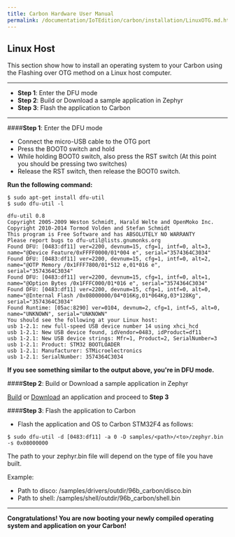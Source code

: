 ```yaml
---
title: Carbon Hardware User Manual
permalink: /documentation/IoTEdition/carbon/installation/LinuxOTG.md.html
---
```

## Linux Host

This section show how to install an operating system to your Carbon using the Flashing over OTG method on a Linux host computer.
***

- **Step 1**: Enter the DFU mode
- **Step 2**: Build or Download a sample application in Zephyr
- **Step 3**: Flash the application to Carbon


***

####**Step 1**: Enter the DFU mode

- Connect the micro-USB cable to the OTG port
- Press the BOOT0 switch and hold
- While holding BOOT0 switch, also press the RST switch (At this point you should be pressing two switches)
- Release the RST switch, then release the BOOT0 switch.


**Run the following command:**

```shell
$ sudo apt-get install dfu-util
$ sudo dfu-util -l

dfu-util 0.8
Copyright 2005-2009 Weston Schmidt, Harald Welte and OpenMoko Inc.
Copyright 2010-2014 Tormod Volden and Stefan Schmidt
This program is Free Software and has ABSOLUTELY NO WARRANTY
Please report bugs to dfu-util@lists.gnumonks.org
Found DFU: [0483:df11] ver=2200, devnum=15, cfg=1, intf=0, alt=3, name="@Device Feature/0xFFFF0000/01*004 e", serial="3574364C3034"
Found DFU: [0483:df11] ver=2200, devnum=15, cfg=1, intf=0, alt=2, name="@OTP Memory /0x1FFF7800/01*512 e,01*016 e", serial="3574364C3034"
Found DFU: [0483:df11] ver=2200, devnum=15, cfg=1, intf=0, alt=1, name="@Option Bytes /0x1FFFC000/01*016 e", serial="3574364C3034"
Found DFU: [0483:df11] ver=2200, devnum=15, cfg=1, intf=0, alt=0, name="@Internal Flash /0x08000000/04*016Kg,01*064Kg,03*128Kg", serial="3574364C3034"
Found Runtime: [05ac:8290] ver=0104, devnum=2, cfg=1, intf=5, alt=0, name="UNKNOWN", serial="UNKNOWN"
You should see the following at your Linux host:
usb 1-2.1: new full-speed USB device number 14 using xhci_hcd
usb 1-2.1: New USB device found, idVendor=0483, idProduct=df11
usb 1-2.1: New USB device strings: Mfr=1, Product=2, SerialNumber=3
usb 1-2.1: Product: STM32 BOOTLOADER
usb 1-2.1: Manufacturer: STMicroelectronics
usb 1-2.1: SerialNumber: 3574364C3034
```

**If you see something similar to the output above, you're in DFU mode.**

####**Step 2**: Build or Download a sample application in Zephyr

[Build](../build/) or [Download](../Downloads/) an application and proceed to **Step 3**

####**Step 3**: Flash the application to Carbon

- Flash the application and OS to Carbon STM32F4 as follows:

```shell
$ sudo dfu-util -d [0483:df11] -a 0 -D samples/<path>/<to>/zephyr.bin -s 0x08000000
```
The path to your zephyr.bin file will depend on the type of file you have built.  

Example:

- Path to disco: /samples/drivers/outdir/96b_carbon/disco.bin
- Path to shell: /samples/shell/outdir/96b_carbon/shell.bin

***

**Congratulations! You are now booting your newly compiled operating system and application on your Carbon!**
